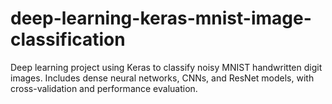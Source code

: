 # deep-learning-keras-mnist-image-classification
Deep learning project using Keras to classify noisy MNIST handwritten digit images. Includes dense neural networks, CNNs, and ResNet models, with cross-validation and performance evaluation.
